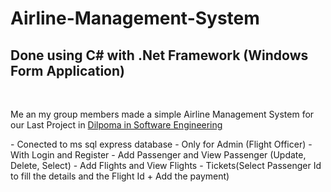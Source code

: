 # Airline-Management-System

<h2>Done using C# with .Net Framework (Windows Form Application)</h2>
</br>
<p>Me an my group members made a simple Airline Management System for our Last Project in <u>Dilpoma in Software Engineering</u></p>
- Conected to ms sql express database
- Only for Admin (Flight Officer)
- With Login and Register
- Add Passenger and View Passenger (Update, Delete, Select)
- Add Flights and View Flights
- Tickets(Select Passenger Id to fill the details and the Flight Id + Add the payment)
